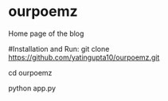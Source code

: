 # ourpoemz
Home page of the blog

#Installation and Run:
 git clone https://github.com/yatingupta10/ourpoemz.git

 cd ourpoemz

 python app.py

